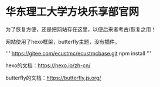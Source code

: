# 华东理工大学方块乐享部官网
为了恢复方便，还是把网站存在这里，以便后来者考古/恢复之用！

网站使用了hexo框架，butterfly主题，没有插件。

'''
https://gitee.com/ecustmc/ecustmcbase.git
npm install
'''

hexo的文档：https://hexo.io/zh-cn/

butterfly的文档：https://butterfly.js.org/
